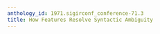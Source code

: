 ```yaml
---
anthology_id: 1971.sigirconf_conference-71.3
title: How Features Resolve Syntactic Ambiguity
---
```

